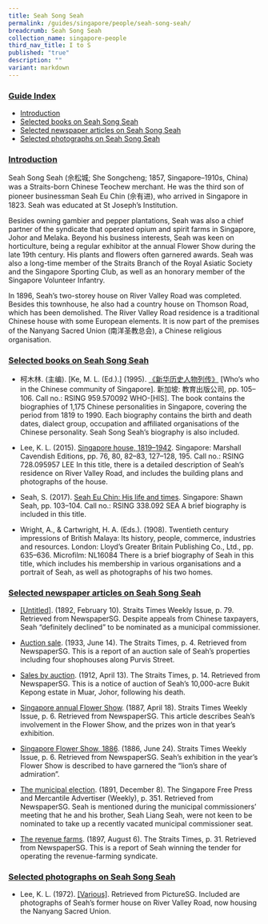 ```yaml
---
title: Seah Song Seah
permalink: /guides/singapore/people/seah-song-seah/
breadcrumb: Seah Song Seah
collection_name: singapore-people
third_nav_title: I to S
published: "true"
description: ""
variant: markdown
---
```

### <u>Guide Index</u>

* [Introduction](#introduction)
* [Selected books on Seah Song Seah](#selected-books-on-seah-song-seah)
* [Selected newspaper articles on Seah Song Seah](#selected-newspaper-articles-on-seah-song-seah)
* [Selected photographs on Seah Song Seah](#selected-photographs-on-seah-song-seah)


### <u>Introduction</u>

Seah Song Seah (佘松城; She Songcheng; 1857, Singapore–1910s, China) was a Straits-born Chinese Teochew merchant. He was the third son of pioneer businessman Seah Eu Chin (佘有进), who arrived in Singapore in 1823. Seah was educated at St Joseph’s Institution.

Besides owning gambier and pepper plantations, Seah was also a chief partner of the syndicate that operated opium and spirit farms in Singapore, Johor and Melaka. Beyond his business interests, Seah was keen on horticulture, being a regular exhibitor at the annual Flower Show during the late 19th century. His plants and flowers often garnered awards. Seah was also a long-time member of the Straits Branch of the Royal Asiatic Society and the Singapore Sporting Club, as well as an honorary member of the Singapore Volunteer Infantry.

In 1896, Seah’s two-storey house on River Valley Road was completed. Besides this townhouse, he also had a country house on Thomson Road, which has been demolished. The River Valley Road residence is a traditional Chinese house with some European elements. It is now part of the premises of the Nanyang Sacred Union (南洋圣教总会), a Chinese religious organisation.

### <u>Selected books on Seah Song Seah</u>

* 柯木林. (主编). [Ke, M. L. (Ed.).] (1995). [《新华历史人物列传》](http://eservice.nlb.gov.sg/item_holding_s.aspx?bid=84500628) [Who’s who in the Chinese community of Singapore]. 新加坡: 教育出版公司, pp. 105–106.
Call no.: RSING 959.570092 WHO-\[HIS\].
The book contains the biographies of 1,175 Chinese personalities in Singapore, covering the period from 1819 to 1990. Each biography contains the birth and death dates, dialect group, occupation and affiliated organisations of the Chinese personality. Seah Song Seah’s biography is also included.


* Lee, K. L. (2015). [Singapore house, 1819–1942](http://eservice.nlb.gov.sg/item_holding_s.aspx?bid=201187608). Singapore: Marshall Cavendish Editions, pp. 76, 80, 82–83, 127–128, 195.
Call no.: RSING 728.095957 LEE
In this title, there is a detailed description of Seah’s residence on River Valley Road, and includes the building plans and photographs of the house.


* Seah, S. (2017). [Seah Eu Chin: His life and times](http://eservice.nlb.gov.sg/item_holding_s.aspx?bid=202960201). Singapore: Shawn Seah, pp. 103­­–104.
Call no.: RSING 338.092 SEA
A brief biography is included in this title.


* Wright, A., &amp; Cartwright, H. A. (Eds.). (1908). Twentieth century impressions of British Malaya: Its history, people, commerce, industries and resources. London: Lloyd’s Greater Britain Publishing Co., Ltd., pp. 635–636.
Microfilm: NL16084
There is a brief biography of Seah in this title, which includes his  membership in various organisations and a portrait of Seah, as well as photographs of his two homes.


### <u>Selected newspaper articles on Seah Song Seah</u>

* [[Untitled]](http://eresources.nlb.gov.sg/newspapers/Digitised/Article/stweekly18920210-1.2.45). (1892, February 10). Straits Times Weekly Issue, p. 79. Retrieved from NewspaperSG.
Despite appeals from Chinese taxpayers, Seah “definitely declined” to be nominated as a municipal commissioner.


* [Auction sale](http://eresources.nlb.gov.sg/newspapers/Digitised/Article/straitstimes19330614-1.2.16.4). (1933, June 14). The Straits Times, p. 4. Retrieved from NewspaperSG.
This is a report of an auction sale of Seah’s properties including four shophouses along Purvis Street.


* [Sales by auction](http://eresources.nlb.gov.sg/newspapers/Digitised/Article/straitstimes19120413-1.2.108.5). (1912, April 13). The Straits Times, p. 14. Retrieved from NewspaperSG.
This is a notice of auction of Seah’s 10,000-acre Bukit Kepong estate in Muar, Johor, following his death.


* [Singapore annual Flower Show](http://eresources.nlb.gov.sg/newspapers/Digitised/Article/stweekly18870418-1.2.28). (1887, April 18). Straits Times Weekly Issue, p. 6. Retrieved from NewspaperSG.
This article describes Seah’s involvement in the Flower Show, and the prizes won in that year’s exhibition.


* [Singapore Flower Show, 1886](http://eresources.nlb.gov.sg/newspapers/Digitised/Article/stweekly18860624-1.2.19). (1886, June 24). Straits Times Weekly Issue, p. 6. Retrieved from NewspaperSG.
Seah’s exhibition in the year’s Flower Show is described to have garnered the “lion’s share of admiration”.


* [The municipal election](http://eresources.nlb.gov.sg/newspapers/Digitised/Article/singfreepresswk18911208-1.2.17). (1891, December 8). The Singapore Free Press and Mercantile Advertiser (Weekly), p. 351. Retrieved from NewspaperSG.
Seah is mentioned during the municipal commissioners’ meeting that he and his brother, Seah Liang Seah, were not keen to be nominated to take up a recently vacated municipal commissioner seat.


* [The revenue farms](http://eresources.nlb.gov.sg/newspapers/Digitised/Article/straitstimes18970806-1.2.9). (1897, August 6). The Straits Times, p. 31. Retrieved from NewspaperSG.
This is a report of Seah winning the tender for operating the revenue-farming syndicate.


### <u>Selected photographs on Seah Song Seah</u>

* Lee, K. L. (1972). [[Various]](https://www.nlb.gov.sg/main/onesearch/result?q=Nanyang+Sacred+Union&amp;type=image&amp;page=1&amp;formatType=Photograph&amp;nlonline=true). Retrieved from PictureSG.
Included are photographs of Seah’s former house on River Valley Road, now housing the Nanyang Sacred Union.